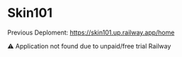 # Skin101

Previous Deploment: https://skin101.up.railway.app/home

⚠️ Application not found due to unpaid/free trial Railway
